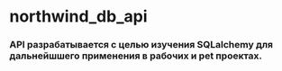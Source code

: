 # northwind_db_api

### API разрабатывается с целью изучения SQLalchemy для дальнейшшего применения в рабочих и pet проектах.
